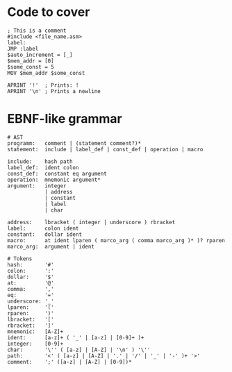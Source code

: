 # Code to cover

    ; This is a comment
    #include <file_name.asm>
    label:
    JMP :label
    $auto_increment = [_]
    $mem_addr = [0]
    $some_const = 5
    MOV $mem_addr $some_const

    APRINT '!'  ; Prints: !
    APRINT '\n' ; Prints a newline

# EBNF-like grammar

    # AST
    programm:   comment | (statement comment?)*
    statement:  include | label_def | const_def | operation | macro

    include:    hash path
    label_def:  ident colon
    const_def:  constant eq argument
    operation:  mnemonic argument*
    argument:   integer
                | address
                | constant
                | label
                | char

    address:    lbracket ( integer | underscore ) rbracket
    label:      colon ident
    constant:   dollar ident
    macro:      at ident lparen ( marco_arg ( comma marco_arg )* )? rparen
    marco_arg:  argument | ident

    # Tokens
    hash:       '#'
    colon:      ':'
    dollar:     '$'
    at:         '@'
    comma:      ','
    eq:         '='
    underscore: '_'
    lparen:     '('
    rparen:     ')'
    lbracket:   '['
    rbracket:   ']'
    mnemonic:   [A-Z]+
    ident:      [a-z]+ ( '_' | [a-z] | [0-9]+ )+
    integer:    [0-9]+
    char:       '\'' ( [a-z] | [A-Z] | '\n' ) '\''
    path:       '<' ( [a-z] | [A-Z] | '.' | '/' | '_' | '-' )+ '>'
    comment:    ';' ([a-z] | [A-Z] | [0-9])*
